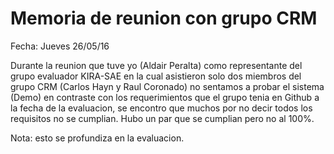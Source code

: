 #                                           Memoria de reunion con grupo CRM
Fecha: Jueves 26/05/16

Durante la reunion que tuve yo (Aldair Peralta) como representante del grupo evaluador KIRA-SAE en la cual asistieron solo dos miembros
del grupo CRM (Carlos Hayn y Raul Coronado) no sentamos a probar el sistema (Demo) en contraste con los requerimientos que el grupo tenia en
Github a la fecha de la evaluacion, se encontro que muchos por no decir todos los requisitos no se cumplian. Hubo un par que se cumplian pero
no al 100%.

Nota: esto se profundiza en la evaluacion.




